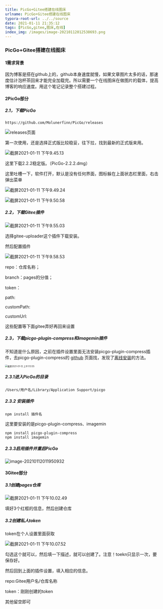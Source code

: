 ```yaml
---
title: PicGo+Gitee搭建在线图床
urlname: PicGo+Gitee搭建在线图床
typora-root-url: ../../source
date: 2021-01-11 21:35:12
tags: [PicGo,gitee,图床,在线]
index_img: /images/image-20210112012538693.png
---
```


### PicGo+Gitee搭建在线图床

#### 1需求背景

​		因为博客是搭在github上的，github本身速度就慢，如果文章图片太多的话，那速度估计泡杯茶回来才能完全加载完。所以需要一个在线图床在做图片的载体，提高博客的响应速度。用这个笔记记录整个搭建过程。

#### 2PicGo部分

##### 2.1，下载PicGo

```url
https://github.com/Molunerfinn/PicGo/releases
```

![releases页面](/images/%E6%88%AA%E5%B1%8F2021-01-11%20%E4%B8%8B%E5%8D%889.42.54.png)

第一次使用，还是选择正式版比较稳妥，往下拉，找到最新的正式版来用。

![截屏2021-01-11 下午9.45.13](/images/%E6%88%AA%E5%B1%8F2021-01-11%20%E4%B8%8B%E5%8D%889.45.13.png)

这里下载2.2.2稳定版。（PicGo-2.2.2.dmg）

这里吐槽一下，软件打开，默认是没有任何界面，图标躲在上面状态栏里面，右击弹出菜单

![截屏2021-01-11 下午9.49.24](/images/%E6%88%AA%E5%B1%8F2021-01-11%20%E4%B8%8B%E5%8D%889.49.24.png)

![截屏2021-01-11 下午9.50.58](/images/%E6%88%AA%E5%B1%8F2021-01-11%20%E4%B8%8B%E5%8D%889.50.58.png)



##### 2.2，下载Gitee插件

![截屏2021-01-11 下午9.55.03](/images/%E6%88%AA%E5%B1%8F2021-01-11%20%E4%B8%8B%E5%8D%889.55.03.png)

选择gitee-uploader这个插件下载安装。

然后配置插件

![截屏2021-01-11 下午9.58.53](/images/%E6%88%AA%E5%B1%8F2021-01-11%20%E4%B8%8B%E5%8D%889.58.53.png)

repo：仓库名称；

branch：pages的分值；

token：

path:

customPath:

customUrl:

这些配置等下面gitee弄好再回来设置

##### 2.3，下载picgo-plugin-compress和imagemin插件

不知道是什么原因，之前在插件设置里面无法安装picgo-plugin-compress插件，去picgo-plugin-compress的 [github](https://github.com/JuZiSang/picgo-plugin-compress) 页面找，发现了[离线安装](https://picgo.github.io/PicGo-Core-Doc/zh/dev-guide/deploy.html#gui%E6%8F%92%E4%BB%B6)的方法。

<img src="/images/%E6%88%AA%E5%B1%8F2021-01-12%20%E4%B8%8A%E5%8D%881.13.55.png" alt="截屏2021-01-12 上午1.13.55" style="zoom:50%;" alt="right" />

##### 2.3.1进入PicGo的目录

```
/Users/用户名/Library/Application Support/picgo
```

##### 2.3.2 安装插件

```
npm install 插件名
```

这里要安装的是picgo-plugin-compress、imagemin

```
npm install picgo-plugin-compress
npm install imagemin
```

##### 2.3.3启用插件并重启PicGo

![image-20210112011950932](/images/image-20210112011950932.png)

#### 3Gitee部分



##### 3.1创建pages仓库

![截屏2021-01-11 下午10.02.49](/images/%E6%88%AA%E5%B1%8F2021-01-11%20%E4%B8%8B%E5%8D%8810.02.49.png)

填好3个红框的信息，然后创建仓库

##### 3.2创建私人token

token在个人设置里面获取

![截屏2021-01-11 下午10.07.52](/images/%E6%88%AA%E5%B1%8F2021-01-11%20%E4%B8%8B%E5%8D%8810.07.52.png)

勾选这个就可以，然后填一下描述，就可以创建了。注意！toekn只显示一次，要保存好。

然后回到上面的插件设置，填入相应的信息。

repo:Gitee用户名/仓库名称

token：刚刚创建的token

其他留空即可




